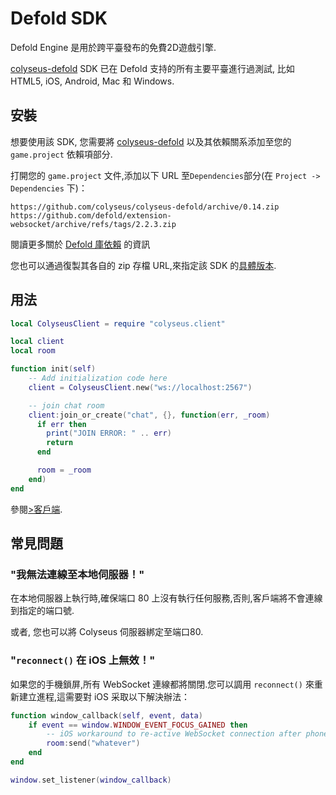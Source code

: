 # Defold SDK

Defold Engine 是用於跨平臺發布的免費2D遊戲引擎.

[colyseus-defold](https://github.com/colyseus/colyseus-defold) SDK 已在 Defold 支持的所有主要平臺進行過測試, 比如 HTML5, iOS,  Android, Mac 和 Windows.

## 安裝

想要使用該 SDK, 您需要將 [colyseus-defold](https://github.com/colyseus/colyseus-defold) 以及其依賴關系添加至您的 `game.project` 依賴項部分.

打開您的 `game.project` 文件,添加以下 URL 至`Dependencies`部分(在 `Project -> Dependencies` 下)：

    https://github.com/colyseus/colyseus-defold/archive/0.14.zip
    https://github.com/defold/extension-websocket/archive/refs/tags/2.2.3.zip

閱讀更多關於 [Defold 庫依賴](http://www.defold.com/manuals/libraries/) 的資訊

您也可以通過復製其各自的 zip 存檔 URL,來指定該 SDK 的[具體版本](https://github.com/colyseus/colyseus-defold/releases).

## 用法

```lua
local ColyseusClient = require "colyseus.client"

local client
local room

function init(self)
    -- Add initialization code here
    client = ColyseusClient.new("ws://localhost:2567")

    -- join chat room
    client:join_or_create("chat", {}, function(err, _room)
      if err then
        print("JOIN ERROR: " .. err)
        return
      end

      room = _room
    end)
end
```

參閱[>客戶端](/client/client/).

## 常見問題

### "我無法連線至本地伺服器！"

在本地伺服器上執行時,確保端口 80 上沒有執行任何服務,否則,客戶端將不會連線到指定的端口號.

或者, 您也可以將 Colyseus 伺服器綁定至端口80.

### "`reconnect()` 在 iOS 上無效！"

如果您的手機鎖屏,所有 WebSocket 連線都將關閉.您可以調用 `reconnect()` 來重新建立進程,這需要對 iOS 采取以下解決辦法：

```lua
function window_callback(self, event, data)
    if event == window.WINDOW_EVENT_FOCUS_GAINED then
        -- iOS workaround to re-active WebSocket connection after phone is unlocked
        room:send("whatever")
    end
end

window.set_listener(window_callback)
```
